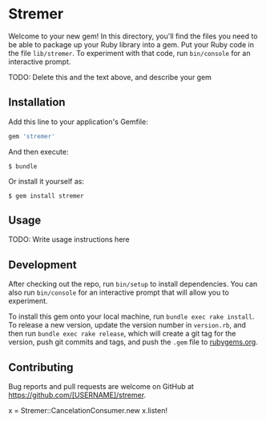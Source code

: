 # Stremer

Welcome to your new gem! In this directory, you'll find the files you need to be able to package up your Ruby library into a gem. Put your Ruby code in the file `lib/stremer`. To experiment with that code, run `bin/console` for an interactive prompt.

TODO: Delete this and the text above, and describe your gem

## Installation

Add this line to your application's Gemfile:

```ruby
gem 'stremer'
```

And then execute:

    $ bundle

Or install it yourself as:

    $ gem install stremer

## Usage

TODO: Write usage instructions here

## Development

After checking out the repo, run `bin/setup` to install dependencies. You can also run `bin/console` for an interactive prompt that will allow you to experiment.

To install this gem onto your local machine, run `bundle exec rake install`. To release a new version, update the version number in `version.rb`, and then run `bundle exec rake release`, which will create a git tag for the version, push git commits and tags, and push the `.gem` file to [rubygems.org](https://rubygems.org).

## Contributing

Bug reports and pull requests are welcome on GitHub at https://github.com/[USERNAME]/stremer.



x = Stremer::CancelationConsumer.new
x.listen!
